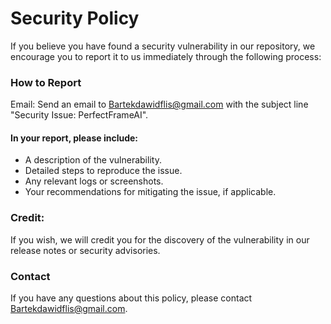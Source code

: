# Security Policy
If you believe you have found a security vulnerability in our repository, we encourage you to report it to us immediately through the following process:

### How to Report
Email: Send an email to Bartekdawidflis@gmail.com with the subject line "Security Issue: PerfectFrameAI".
#### In your report, please include:
* A description of the vulnerability.
* Detailed steps to reproduce the issue.
* Any relevant logs or screenshots.
* Your recommendations for mitigating the issue, if applicable.
  
### Credit:
If you wish, we will credit you for the discovery of the vulnerability in our release notes or security advisories.

### Contact
If you have any questions about this policy, please contact Bartekdawidflis@gmail.com.
